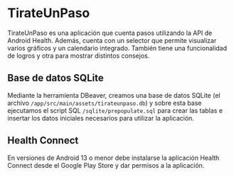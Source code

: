 # TirateUnPaso
TirateUnPaso es una aplicación que cuenta pasos utilizando la API de Android Health. Además, cuenta con un selector que permite visualizar varios gráficos y un calendario integrado.
También tiene una funcionalidad de logros y otra para mostrar distintos consejos. 

## Base de datos SQLite

Mediante la herramienta DBeaver, creamos una base de datos SQLite (el archivo `/app/src/main/assets/tirateunpaso.db`) y sobre esta base ejecutamos el script SQL `/sqlite/prepopulate.sql` para crear las tablas e insertar los datos iniciales necesarios para utilizar la aplicación.

## Health Connect

En versiones de Android 13 o menor debe instalarse la aplicación Health Connect desde el Google Play Store y dar permisos a la aplicación.

